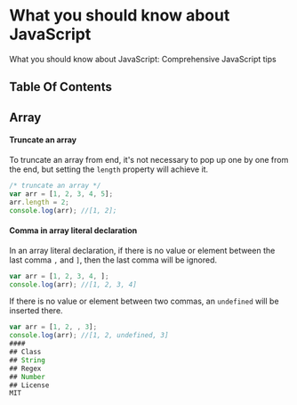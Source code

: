 # What you should know about JavaScript
What you should know about JavaScript: Comprehensive JavaScript tips

## Table Of Contents
## Array
#### Truncate an array
To truncate an array from end, it's not necessary to pop up one by one from the end, but setting the `length` property will achieve it.
```javascript
/* truncate an array */
var arr = [1, 2, 3, 4, 5];
arr.length = 2;
console.log(arr); //[1, 2];
``` 
#### Comma in array literal declaration
In an array literal declaration, if there is no value or element between the last comma `,` and `]`, then the last comma will be ignored.
```javascript
var arr = [1, 2, 3, 4, ];
console.log(arr); //[1, 2, 3, 4]
```
If there is no value or element between two commas, an `undefined` will be inserted there.
```javascript
var arr = [1, 2, , 3];
console.log(arr); //[1, 2, undefined, 3]
#### 
## Class
## String
## Regex
## Number
## License
MIT
